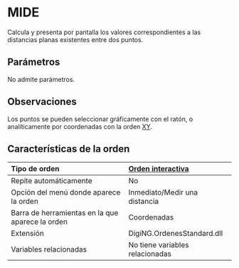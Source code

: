 # MIDE

Calcula y presenta por pantalla los valores correspondientes a las distancias planas existentes entre dos puntos.

## Parámetros

No admite parámetros.

## Observaciones

Los puntos se pueden seleccionar gráficamente con el ratón, o analíticamente por coordenadas con la orden [XY](/digi3d-net/referencia/digi3d.net/ventana-de-dibujo/ordenes/m/XY.html).

## Características de la orden

| Tipo de orden | [Orden interactiva](mide.md) |
| :--- | :--- |
| Repite automáticamente | No |
| Opción del menú donde aparece la orden | Inmediato/Medir una distancia |
| Barra de herramientas en la que aparece la orden | Coordenadas |
| Extensión | DigiNG.OrdenesStandard.dll |
| Variables relacionadas | No tiene variables relacionadas |

